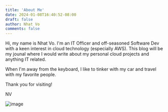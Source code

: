 ```yaml
---
title: 'About Me'
date: 2024-01-08T16:40:52-08:00
draft: false
author: Nhat Vo
comments: false
---
```


Hi, my name is Nhat Vo. I'm an IT Officer and off-seasoned Software Dev with a keen interest in cloud technology (especially AWS). This blog will be my jounal where I would write about my personal cloud projects and anything IT related.

When I'm away from the keyboard, I like to tinker with my car and travel with my favorite people.

Thank you for visiting!

NV

![image](/images/stock/about-me.jpg)